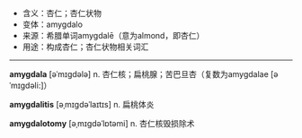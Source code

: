 - <span class="definition">含义：杏仁；杏仁状物</span>
- <span class="definition">变体：amygdalo</span>
- <span class="definition">来源：希腊单词amygdalē（意为almond，即杏仁）</span>
- <span class="definition">用途：构成杏仁；杏仁状物相关词汇</span>

---

<span class="vocabulary">**amygdala**</span> [əˈmɪɡdələ] n. 杏仁核；扁桃腺；苦巴旦杏（复数为amygdalae [əˈmɪɡdəli:]）

<span class="vocabulary">**amygdalitis**</span> [əˌmɪgdəˈlaɪtɪs] n. 扁桃体炎

<span class="vocabulary">**amygdalotomy**</span> [əˌmɪgdəˈlɒtəmi] n. 杏仁核毁损除术

